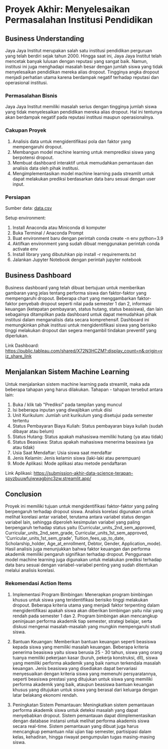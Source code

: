 # Proyek Akhir: Menyelesaikan Permasalahan Institusi Pendidikan

## Business Understanding
Jaya Jaya Institut merupakan salah satu institusi pendidikan perguruan yang telah berdiri sejak tahun 2000. Hingga saat ini, Jaya Jaya Institut telah mencetak banyak lulusan dengan reputasi yang sangat baik. Namun, institusi ini juga menghadapi masalah besar dengan jumlah siswa yang tidak menyelesaikan pendidikan mereka alias dropout. Tingginya angka dropout menjadi perhatian utama karena berdampak negatif terhadap reputasi dan operasional institusi.

### Permasalahan Bisnis
Jaya Jaya Institut memiliki masalah serius dengan tingginya jumlah siswa yang tidak menyelesaikan pendidikan mereka alias dropout. Hal ini tentunya akan berdampak negatif pada reputasi institusi maupun operasionalnya.

### Cakupan Proyek
1. Analisis data untuk mengidentifikasi pola dan faktor yang mempengaruhi dropout.
2. Membangun model machine learning untuk memprediksi siswa yang berpotensi dropout.
3. Membuat dashboard interaktif untuk memudahkan pemantauan dan analisis data oleh pihak institusi.
4. Mengimplementasikan model machine learning pada streamlit untuk dapat melakukan prediksi berdasarkan data baru sesuai dengan user input.

### Persiapan

Sumber data: [data.csv](https://github.com/dicodingacademy/dicoding_dataset/blob/main/students_performance/data.csv)

Setup environment:
1. Install Anaconda atau Miniconda di komputer
2. Buka Terminal / Anaconda Prompt
3. Buat environment baru dengan perintah conda create -n env python=3.9
4. Aktifkan environment yang sudah dibuat menggunakan perintah conda activate env
5. Install library yang dibutuhkan pip install -r requirements.txt
6. Jalankan Jupyter Notebook dengan perintah jupyter notebook

## Business Dashboard
Business dashboard yang telah dibuat bertujuan untuk memberikan gambaran yang jelas tentang performa siswa dan faktor-faktor yang mempengaruhi dropout. Beberapa chart yang menggambarkan faktor-faktor penyebab dropout seperti nilai pada semester 1 dan 2, informasi keuangan (ketepatan pembayaran, status hutang, status beasiswa), dan lain sebagainya ditampilkan pada dashboard untuk dapat memudahkan pihak institusi dalam menganalisis data secara komprehensif. Dashboard ini memungkinkan pihak institusi untuk mengidentifikasi siswa yang berisiko tinggi melakukan dropout dan segera mengambil tindakan preventif yang diperlukan.

Link Dashboard: https://public.tableau.com/shared/X72N3HCZM?:display_count=n&:origin=viz_share_link

## Menjalankan Sistem Machine Learning
Untuk menjalankan sistem machine learning pada streamlit, maka ada beberapa tahapan yang harus dilakukan. Tahapan - tahapan tersebut antara lain:
1. Buka / klik tab "Prediksi" pada tampilan yang muncul
2. Isi beberapa inputan yang diwajibkan untuk diisi
3. Unit Kurikulum: Jumlah unit kurikulum yang disetujui pada semester tertentu
4. Status Pembayaran Biaya Kuliah: Status pembayaran biaya kuliah (sudah dibayar atau belum)
5. Status Hutang: Status apakah mahasiswa memiliki hutang (ya atau tidak)
6. Status Beasiswa: Status apakah mahasiswa menerima beasiswa (ya atau tidak)
7. Usia Saat Mendaftar: Usia siswa saat mendaftar
8. Jenis Kelamin: Jenis kelamin siswa (laki-laki atau perempuan)
9. Mode Aplikasi: Mode aplikasi atau metode pendaftaran

Link Aplikasi: https://submission-akhir-data-science-terapan-spyzbuuwfujwwagbjnc3zw.streamlit.app/

## Conclusion
Proyek ini memiliki tujuan untuk mengidentifikasi faktor-faktor yang paling berpengaruh terhadap dropout siswa. Analisis korelasi digunakan untuk melihat korelasi antar variabel, terutama antara variabel status dengan variabel lain, sehingga diperoleh kesimpulan variabel yang paling berpengaruh terhadap status yaitu (Curricular_units_2nd_sem_approved, Curricular_units_2nd_sem_grade, Curricular_units_1st_sem_approved, 'Curricular_units_1st_sem_grade', Tuition_fees_up_to_date, Scholarship_holder, Age_at_enrollment, Debtor, Gender, Application_mode). Hasil analisis juga menunjukkan bahwa faktor keuangan dan performa akademik memiliki pengaruh signifikan terhadap dropout. Penggunaan model machine learning juga digunakan untuk melakukan prediksi terhadap data baru sesuai dengan variabel-variabel penting yang sudah ditentukan melalui analisis korelasi.

### Rekomendasi Action Items
1. Implementasi Program Bimbingan: Menerapkan program bimbingan khusus untuk siswa yang teridentifikasi berisiko tinggi melakukan dropout. Beberapa kriteria utama yang menjadi faktor terpenting dalam mengidentifikasi apakah siswa akan diberikan bimbingan yaitu nilai yang rendah pada semester 1 dan 2. Program bimbingan akan mencangkup peninjauan performa akademik tiap semester, strategi belajar, serta diskusi mengenai masalah-masalah yang mungkin mempengaruhi studi siswa.
   
2. Bantuan Keuangan: Memberikan bantuan keuangan seperti beasiswa kepada siswa yang memiliki masalah keuangan. Beberapa kriteria penerima beasiswa yaitu siswa berusia 25 - 30 tahun, siswa yang orang tuanya memiliki pekerjaan kasar (buruh, pekerja konstruksi, dll), siswa yang memiliki performa akademik yang baik namun terkendala masalah keuangan. Jenis beasiswa yang disediakan dapat bervariasi menyesuaikan dengan kriteria siswa yang memenuhi persyaratannya, seperti beasiswa prestasi yang ditujukan untuk siswa yang memiliki performa akademik yang baik, ataupun beasiswa bantuan keuangan khusus yang ditujukan untuk siswa yang berasal dari keluarga dengan latar belakang ekonomi rendah.
    
3. Peningkatan Sistem Pemantauan: Meningkatkan sistem pemantauan performa akademik siswa untuk deteksi masalah yang dapat menyebabkan dropout. Sistem pemantauan dapat diimplementasikan dengan database instansi untuk melihat performa akademis siswa secara real-time. Sistem pemantauan yang dibuat juga harus mencangkup pemantuan nilai ujian tiap semester, partisipasi dalam kelas, kehadiran, hingga riwayat pengumpulan tugas masing-masing siswa.
